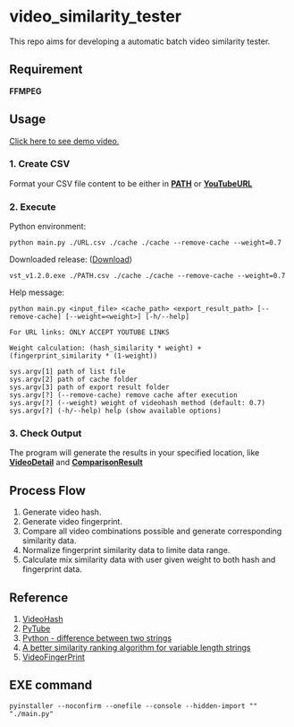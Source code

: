 # video_similarity_tester

This repo aims for developing a automatic batch video similarity tester.

## Requirement

**FFMPEG**

## Usage

[Click here to see demo video.](https://youtu.be/900zgVB_6vA)

### 1. Create CSV

Format your CSV file content to be either in **[PATH](https://github.com/belongtothenight/video_similarity_tester/blob/main/src/PATH_list.csv)** or **[YouTubeURL](https://github.com/belongtothenight/video_similarity_tester/blob/main/src/URL_list.csv)**

### 2. Execute

Python environment:
```
python main.py ./URL.csv ./cache ./cache --remove-cache --weight=0.7
```

Downloaded release: ([Download](https://github.com/belongtothenight/video_similarity_tester/releases/tag/v1.0.0))
```
vst_v1.2.0.exe ./PATH.csv ./cache ./cache --remove-cache --weight=0.7
```

Help message:
```
python main.py <input_file> <cache_path> <export_result_path> [--remove-cache] [--weight=<weight>] [-h/--help]

For URL links: ONLY ACCEPT YOUTUBE LINKS

Weight calculation: (hash_similarity * weight) + (fingerprint_similarity * (1-weight))

sys.argv[1] path of list file
sys.argv[2] path of cache folder
sys.argv[3] path of export result folder
sys.argv[?] (--remove-cache) remove cache after execution
sys.argv[?] (--weight) weight of videohash method (default: 0.7)
sys.argv[?] (-h/--help) help (show available options)
```

### 3. Check Output

The program will generate the results in your specified location, like **[VideoDetail](https://github.com/belongtothenight/video_similarity_tester/blob/main/src/cache/video_detail.csv)** and **[ComparisonResult](https://github.com/belongtothenight/video_similarity_tester/blob/main/src/cache/comparison_result.csv)**

## Process Flow

1. Generate video hash.
2. Generate video fingerprint.
3. Compare all video combinations possible and generate corresponding similarity data.
4. Normalize fingerprint similarity data to limite data range.
5. Calculate mix similarity data with user given weight to both hash and fingerprint data.

## Reference

1. [VideoHash](https://github.com/akamhy/videohash)
2. [PyTube](https://www.the-analytics.club/download-youtube-videos-in-python/)
3. [Python - difference between two strings](https://stackoverflow.com/questions/17904097/python-difference-between-two-strings)
4. [A better similarity ranking algorithm for variable length strings](https://stackoverflow.com/questions/653157/a-better-similarity-ranking-algorithm-for-variable-length-strings)
5. [VideoFingerPrint](https://pypi.org/project/videofingerprint/)

## EXE command

```pyinstaller --noconfirm --onefile --console --hidden-import "" "./main.py"```

